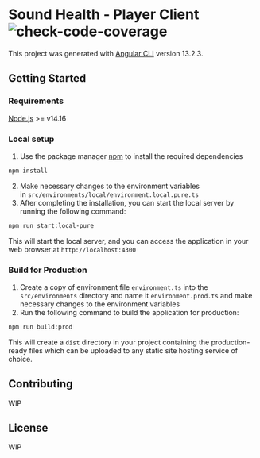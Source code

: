 # Sound Health - Player Client ![check-code-coverage](https://img.shields.io/badge/code--coverage-44.47%25-red)

This project was generated with [Angular CLI](https://github.com/angular/angular-cli) version 13.2.3.

## Getting Started

### Requirements
[Node.js](https://nodejs.org/en) >= v14.16

### Local setup

1. Use the package manager [npm](https://www.npmjs.com/) to install the required dependencies
```bash
npm install
```
2. Make necessary changes to the environment variables in `src/environments/local/environment.local.pure.ts`
3. After completing the installation, you can start the local server by running the following command:
```bash
npm run start:local-pure
```
This will start the local server, and you can access the application in your web browser at `http://localhost:4300`

### Build for Production

1. Create a copy of environment file `environment.ts` into the `src/environments` directory and name it `environment.prod.ts` and make necessary changes to the environment variables
2. Run the following command to build the application for production:
```bash
npm run build:prod
```

This will create a `dist` directory in your project containing the production-ready files which can be uploaded to any static site hosting service of choice.

## Contributing

WIP

## License

WIP
